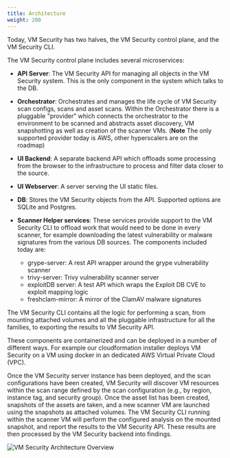 ```yaml
---
title: Architecture
weight: 200
---
```


Today, VM Security has two halves, the VM Security control plane, and the
VM Security CLI.

The VM Security control plane includes several microservices:

- **API Server**: The VM Security API for managing all objects in the VM Security
  system. This is the only component in the system which talks to the DB.

- **Orchestrator**: Orchestrates and manages the life cycle of VM Security
  scan configs, scans and asset scans. Within the Orchestrator there is a
  pluggable "provider" which connects the orchestrator to the environment to be
  scanned and abstracts asset discovery, VM snapshotting as well as creation of
  the scanner VMs. (**Note** The only supported provider today is AWS, other
  hyperscalers are on the roadmap)

- **UI Backend**: A separate backend API which offloads some processing from
  the browser to the infrastructure to process and filter data closer to the
  source.

- **UI Webserver**: A server serving the UI static files.

- **DB**: Stores the VM Security objects from the API. Supported options are
  SQLite and Postgres.

- **Scanner Helper services**: These services provide support to the VM Security
  CLI to offload work that would need to be done in every scanner, for example
  downloading the latest vulnerability or malware signatures from the various DB
  sources. The components included today are:
    - grype-server: A rest API wrapper around the grype vulnerability scanner
    - trivy-server: Trivy vulnerability scanner server
    - exploitDB server: A test API which wraps the Exploit DB CVE to exploit mapping logic
    - freshclam-mirror: A mirror of the ClamAV malware signatures

The VM Security CLI contains all the logic for performing a scan, from mounting
attached volumes and all the pluggable infrastructure for all the families, to
exporting the results to VM Security API.

These components are containerized and can be deployed in a number of different
ways. For example our cloudformation installer deploys VM Security on a VM using
docker in an dedicated AWS Virtual Private Cloud (VPC).

Once the VM Security server instance has been deployed, and the scan
configurations have been created, VM Security will discover VM resources within
the scan range defined by the scan configuration (e.g., by region, instance
tag, and security group). Once the asset list has been created, snapshots of
the assets are taken, and a new scanner VM are launched using the snapshots as
attached volumes. The VM Security CLI running within the scanner VM will perform
the configured analysis on the mounted snapshot, and report the results to the
VM Security API. These results are then processed by the VM Security backend into
findings.

![VM Security Architecture Overview](/img/vmclarity-arch-20230725.svg)
